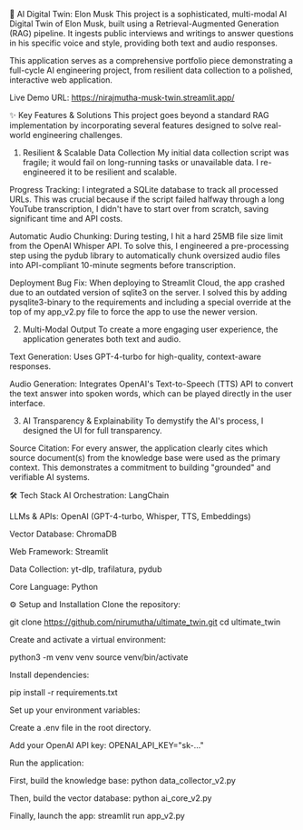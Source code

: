 🚀 AI Digital Twin: Elon Musk
This project is a sophisticated, multi-modal AI Digital Twin of Elon Musk, built using a Retrieval-Augmented Generation (RAG) pipeline. It ingests public interviews and writings to answer questions in his specific voice and style, providing both text and audio responses.

This application serves as a comprehensive portfolio piece demonstrating a full-cycle AI engineering project, from resilient data collection to a polished, interactive web application.

Live Demo URL: https://nirajmutha-musk-twin.streamlit.app/

✨ Key Features & Solutions
This project goes beyond a standard RAG implementation by incorporating several features designed to solve real-world engineering challenges.

1. Resilient & Scalable Data Collection
My initial data collection script was fragile; it would fail on long-running tasks or unavailable data. I re-engineered it to be resilient and scalable.

Progress Tracking: I integrated a SQLite database to track all processed URLs. This was crucial because if the script failed halfway through a long YouTube transcription, I didn't have to start over from scratch, saving significant time and API costs.

Automatic Audio Chunking: During testing, I hit a hard 25MB file size limit from the OpenAI Whisper API. To solve this, I engineered a pre-processing step using the pydub library to automatically chunk oversized audio files into API-compliant 10-minute segments before transcription.

Deployment Bug Fix: When deploying to Streamlit Cloud, the app crashed due to an outdated version of sqlite3 on the server. I solved this by adding pysqlite3-binary to the requirements and including a special override at the top of my app_v2.py file to force the app to use the newer version.

2. Multi-Modal Output
To create a more engaging user experience, the application generates both text and audio.

Text Generation: Uses GPT-4-turbo for high-quality, context-aware responses.

Audio Generation: Integrates OpenAI's Text-to-Speech (TTS) API to convert the text answer into spoken words, which can be played directly in the user interface.

3. AI Transparency & Explainability
To demystify the AI's process, I designed the UI for full transparency.

Source Citation: For every answer, the application clearly cites which source document(s) from the knowledge base were used as the primary context. This demonstrates a commitment to building "grounded" and verifiable AI systems.

🛠️ Tech Stack
AI Orchestration: LangChain

LLMs & APIs: OpenAI (GPT-4-turbo, Whisper, TTS, Embeddings)

Vector Database: ChromaDB

Web Framework: Streamlit

Data Collection: yt-dlp, trafilatura, pydub

Core Language: Python

⚙️ Setup and Installation
Clone the repository:

git clone https://github.com/nirumutha/ultimate_twin.git
cd ultimate_twin

Create and activate a virtual environment:

python3 -m venv venv
source venv/bin/activate

Install dependencies:

pip install -r requirements.txt

Set up your environment variables:

Create a .env file in the root directory.

Add your OpenAI API key: OPENAI_API_KEY="sk-..."

Run the application:

First, build the knowledge base: python data_collector_v2.py

 Then, build the vector database: python ai_core_v2.py

Finally, launch the app: streamlit run app_v2.py
